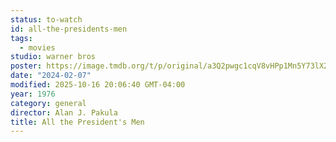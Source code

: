 ```yaml
---
status: to-watch
id: all-the-presidents-men
tags:
  - movies
studio: warner bros
poster: https://image.tmdb.org/t/p/original/a3Q2pwgc1cqV8vHPp1Mn5Y73lX2.jpg
date: "2024-02-07"
modified: 2025-10-16 20:06:40 GMT-04:00
year: 1976
category: general
director: Alan J. Pakula
title: All the President's Men
---
```

